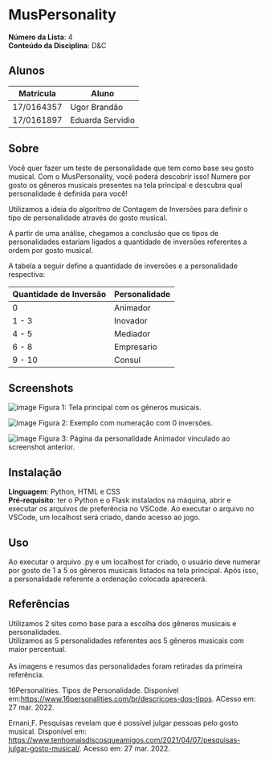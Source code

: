# MusPersonality

**Número da Lista**: 4<br>
**Conteúdo da Disciplina**: D&C<br>

## Alunos
|Matrícula | Aluno |
| -- | -- |
| 17/0164357  |  Ugor Brandão |
| 17/0161897 | Eduarda Servidio |

## Sobre 
Você quer fazer um teste de personalidade que tem como base seu gosto musical.
Com o MusPersonality, você poderá descobrir isso! Numere por gosto os gêneros
musicais presentes na tela principal e descubra qual personalidade é definida para
você! 

Utilizamos a ideia do algoritmo de Contagem de Inversões para definir o tipo de 
personalidade através do gosto musical. <br>

A partir de uma análise, chegamos a conclusão que os tipos de personalidades estariam ligados a quantidade de inversões referentes a ordem por gosto musical.

A tabela a seguir define a quantidade de inversões e a personalidade respectiva: <br>

|Quantidade de Inversão| Personalidade |
| -- | -- |
| 0  | Animador |
| 1 - 3 | Inovador |
| 4 - 5 | Mediador |
| 6 - 8 | Empresario |
| 9 - 10 | Consul |

## Screenshots
![image](https://user-images.githubusercontent.com/52542729/160497952-a28eeafb-328a-4cfa-b0fa-69bd9f2e36dd.png)
Figura 1: Tela principal com os gêneros musicais.

![image](https://user-images.githubusercontent.com/52542729/160498012-94e50588-3c51-43d0-bd0e-3ff8b15e1127.png)
Figura 2: Exemplo com numeração com 0 inversões.

![image](https://user-images.githubusercontent.com/52542729/160498085-cd0f054d-e4d7-4d2e-828a-787bc57a6f3b.png)
Figura 3: Página da personalidade Animador vinculado ao screenshot anterior.

## Instalação 
**Linguagem**: Python, HTML e CSS<br>
**Pré-requisito**: ter o Python e o Flask instalados na máquina, abrir e executar
 os arquivos de preferência no VSCode. Ao executar o arquivo no VSCode, 
 um localhost será criado, dando acesso ao jogo.

## Uso 

Ao executar o arquivo .py e um localhost for criado, o usuário deve numerar por
gosto de 1 a 5 os gêneros musicais listados na tela principal. Após isso, a personalidade
referente a ordenação colocada aparecerá.

## Referências
Utilizamos 2 sites como base para a escolha dos gêneros musicais e personalidades.<br>
Utilizamos as 5 personalidades referentes aos 5 gêneros musicais com maior percentual.<br><br>
As imagens e resumos das personalidades foram retiradas da primeira referência.

16Personalities. Tipos de Personalidade. Disponível em:<https://www.16personalities.com/br/descricoes-dos-tipos>. ACesso em: 27 mar. 2022.

Ernani,F. Pesquisas revelam que é possível julgar pessoas pelo gosto musical. Disponível em: <https://www.tenhomaisdiscosqueamigos.com/2021/04/07/pesquisas-julgar-gosto-musical/>. Acesso em: 27 mar. 2022.



